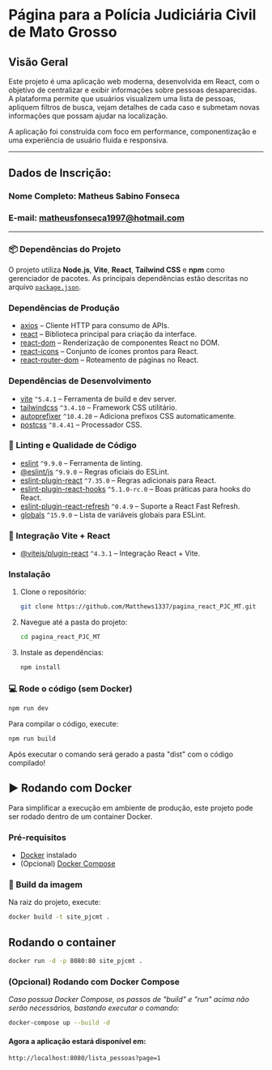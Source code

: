 # Página para a Polícia Judiciária Civil de Mato Grosso


## Visão Geral

Este projeto é uma aplicação web moderna, desenvolvida em React, com o objetivo de centralizar e exibir informações sobre pessoas desaparecidas. A plataforma permite que usuários visualizem uma lista de pessoas, apliquem filtros de busca, vejam detalhes de cada caso e submetam novas informações que possam ajudar na localização.

A aplicação foi construída com foco em performance, componentização e uma experiência de usuário fluida e responsiva.

---

## Dados de Inscrição:

### Nome Completo: Matheus Sabino Fonseca

### E-mail: matheusfonseca1997@hotmail.com

---

### 📦 Dependências do Projeto

O projeto utiliza **Node.js**, **Vite**, **React**, **Tailwind CSS** e **npm** como gerenciador de pacotes.
As principais dependências estão descritas no arquivo [`package.json`](./package.json).

### Dependências de Produção

- [axios](https://www.npmjs.com/package/axios) – Cliente HTTP para consumo de APIs.
- [react](https://www.npmjs.com/package/react) – Biblioteca principal para criação da interface.
- [react-dom](https://www.npmjs.com/package/react-dom) – Renderização de componentes React no DOM.
- [react-icons](https://www.npmjs.com/package/react-icons) – Conjunto de ícones prontos para React.
- [react-router-dom](https://www.npmjs.com/package/react-router-dom) – Roteamento de páginas no React.

### Dependências de Desenvolvimento

- [vite](https://www.npmjs.com/package/vite) `^5.4.1` – Ferramenta de build e dev server.
- [tailwindcss](https://www.npmjs.com/package/tailwindcss) `^3.4.10` – Framework CSS utilitário.
- [autoprefixer](https://www.npmjs.com/package/autoprefixer) `^10.4.20` – Adiciona prefixos CSS automaticamente.
- [postcss](https://www.npmjs.com/package/postcss) `^8.4.41` – Processador CSS.

### 🔧 Linting e Qualidade de Código

- [eslint](https://www.npmjs.com/package/eslint) `^9.9.0` – Ferramenta de linting.
- [@eslint/js](https://www.npmjs.com/package/@eslint/js) `^9.9.0` – Regras oficiais do ESLint.
- [eslint-plugin-react](https://www.npmjs.com/package/eslint-plugin-react) `^7.35.0` – Regras adicionais para React.
- [eslint-plugin-react-hooks](https://www.npmjs.com/package/eslint-plugin-react-hooks) `^5.1.0-rc.0` – Boas práticas para hooks do React.
- [eslint-plugin-react-refresh](https://www.npmjs.com/package/eslint-plugin-react-refresh) `^0.4.9` – Suporte a React Fast Refresh.
- [globals](https://www.npmjs.com/package/globals) `^15.9.0` – Lista de variáveis globais para ESLint.

### 🔧 Integração Vite + React

- [@vitejs/plugin-react](https://www.npmjs.com/package/@vitejs/plugin-react) `^4.3.1` – Integração React + Vite.

### Instalação

1. Clone o repositório:
   ```bash
   git clone https://github.com/Matthews1337/pagina_react_PJC_MT.git
   ```
2. Navegue até a pasta do projeto:
   ```bash
   cd pagina_react_PJC_MT
   ```
3. Instale as dependências:
   ```bash
   npm install
   ```

### 💻 Rode o código (sem Docker)

```bash
npm run dev
```

Para compilar o código, execute:

```bash
npm run build
```

Após executar o comando será gerado a pasta "dist" com o código compilado!


## ▶️ Rodando com Docker

Para simplificar a execução em ambiente de produção, este projeto pode ser rodado dentro de um container Docker.

### Pré-requisitos

- [Docker](https://docs.docker.com/get-docker/) instalado  
- (Opcional) [Docker Compose](https://docs.docker.com/compose/)

### 🔨 Build da imagem

Na raiz do projeto, execute:

```bash
docker build -t site_pjcmt .
```

## Rodando o container

```bash
docker run -d -p 8080:80 site_pjcmt .
```

### (Opcional) Rodando com Docker Compose
_Caso possua Docker Compose, os passos de "build" e "run" acima não serão necessários, bastando executar o comando:_
```bash
docker-compose up --build -d

```

#### Agora a aplicação estará disponível em:

```bash
http://localhost:8080/lista_pessoas?page=1
```
